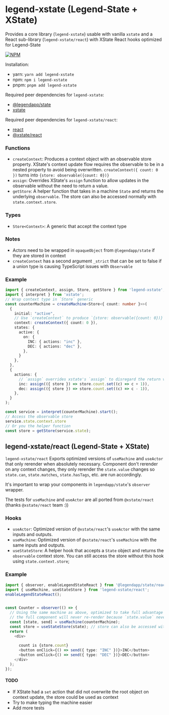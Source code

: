 # legend-xstate (Legend-State + XState)

Provides a core library (`legend-xstate`) usable with vanilla `xstate` and a React sub-library (`legend-xstate/react`) with XState React hooks optimized for Legend-State

[![NPM](https://nodei.co/npm/legend-xstate.png)](https://www.npmjs.com/package/legend-xstate)

Installation:
- yarn: ``` yarn add legend-xstate ```
- npm: ``` npm i legend-xstate ```
- pnpm: ``` pnpm add legend-xstate ```

Required peer dependencies for `legend-xstate`:
- [@legendapp/state](https://www.npmjs.com/package/@legendapp/state)
- [xstate](https://www.npmjs.com/package/xstate)

Required peer dependencies for `legend-xstate/react`:
- [react](https://www.npmjs.com/package/react)
- [@xstate/react](https://www.npmjs.com/package/@xstate/react)

### Functions
- `createContext`: Produces a context object with an observable store property. XState's context update flow requires the observable to be in a nested property to avoid being overwritten. `createContext({ count: 0 })` turns into `{store: observable({count: 0})}`
- `assign`: Overrides XState's `assign` function to allow updates in the observable without the need to return a value.
- `getStore`: A helper function that takes in a machine `State` and returns the underlying `observable`. The store can also be accessed normally with `state.context.store`.

### Types
- `Store<Context>`: A generic that accept the context type

### Notes
- Actors need to be wrapped in `opaqueObject` from `@legendapp/state` if they are stored in context
- `createContext` has a second argument `_strict` that can be set to false if a union type is causing TypeScript issues with `Observable`

### Example

```typescript
import { createContext, assign, Store, getStore } from 'legend-xstate';
import { interpret } from 'xstate';
// Wrap context type in `Store` generic
const counterMachine = createMachine<Store<{ count: number }>>(
  {
    initial: "active",
    // Use `createContext` to produce `{store: observable({count: 0})}` 
    context: createContext({ count: 0 }),
    states: {
      active: {
        on: {
          INC: { actions: "inc" },
          DEC: { actions: "dec" },
        },
      }
    },
  },
  {
    actions: {
      // `assign` overrides xstate's `assign` to disregard the return value
      inc: assign(({ store }) => store.count.set((c) => c + 1)),
      dec: assign(({ store }) => store.count.set((c) => c - 1)),
    },
  }
);

const service = interpret(counterMachine).start();
// Access the observable store
service.state.context.store
// Or you the helper function
const store = getStore(service.state);
```

## legend-xstate/react (Legend-State + XState)

`legend-xstate/react` Exports optimized versions of `useMachine` and `useActor` that only rerender when absolutely necessary. Component don't rerender on any context changes, they only rerender the `state.value` changes so `state.can`, `state.matches`, `state.hasTags`, etc. are run accordingly.

It's important to wrap your components in `legendapp/state`'s `observer` wrapper.

The tests for `useMachine` and `useActor` are all ported from `@xstate/react` (thanks `@xstate/react` team :))

### Hooks
- `useActor`: Optimized version of `@xstate/react`'s `useActor` with the same inputs and outputs.
- `useMachine`: Optimized version of `@xstate/react`'s `useMachine` with the same inputs and outputs.
- `useStateStore`: A helper hook that accepts a `State` object and returns the `observable` context store. You can still access the store without this hook using `state.context.store`;

### Example

```typescript jsx
import { observer, enableLegendStateReact } from '@legendapp/state/react';
import { useMachine, useStateStore } from 'legend-xstate/react';
enableLegendStateReact();


const Counter = observer(() => {
  // Using the same machine as above, optimized to take full advantage of `@legendapp/state/react`'s performance.
  // the full component will never re-render because `state.value` never changed
  const [state, send] = useMachine(counterMachine);
  const store = useStateStore(state); // store can also be accessed with `state.context.store`
  return (
    <div>
      
      count is {store.count}
      <button onClick={() => send({ type: "INC" })}>INC</button>
      <button onClick={() => send({ type: "DEC" })}>DEC</button>
    </div>
  );
});
```

#### TODO

- If XState had a `set` action that did not overwrite the root object on context update, the store could be used as context
- Try to make typing the machine easier
- Add more tests
